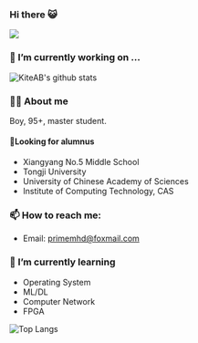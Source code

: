 ### Hi there 😺
![](https://komarev.com/ghpvc/?username=PrimeMHD)

### 🔭 I’m currently working on ...
![KiteAB's github stats](https://github-readme-stats.vercel.app/api?username=PrimeMHD&show_icons=true&theme=onedark)


### 👨‍🎓 About me
Boy, 95+, master student.

#### 🏫Looking for alumnus
- Xiangyang No.5 Middle School
- Tongji University
- University of Chinese Academy of Sciences
- Institute of Computing Technology, CAS

### 📫 How to reach me:
- Email: <a href='primemhd@foxmail.com'>primemhd@foxmail.com</a>

### 🌱 I’m currently learning
- Operating System
- ML/DL
- Computer Network
- FPGA

![Top Langs](https://github-readme-stats.vercel.app/api/top-langs/?username=PrimeMHD)




<!--
**PrimeMHD/PrimeMHD** is a ✨ _special_ ✨ repository because its `README.md` (this file) appears on your GitHub profile.

Here are some ideas to get you started:

- 🔭 I’m currently working on ...
- 🌱 I’m currently learning ...
- 👯 I’m looking to collaborate on ...
- 🤔 I’m looking for help with ...
- 💬 Ask me about ...
- 📫 How to reach me: ...
- 😄 Pronouns: ...
- ⚡ Fun fact: ...
-->




